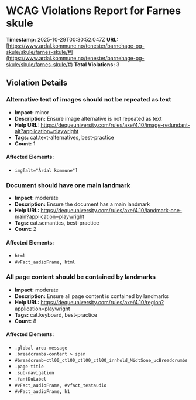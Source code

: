 # WCAG Violations Report for Farnes skule

**Timestamp:** 2025-10-29T00:30:52.047Z
**URL:** [https://www.ardal.kommune.no/tenester/barnehage-og-skule/skule/farnes-skule/#](https://www.ardal.kommune.no/tenester/barnehage-og-skule/skule/farnes-skule/#)
**Total Violations:** 3

## Violation Details

### Alternative text of images should not be repeated as text

- **Impact:** minor
- **Description:** Ensure image alternative is not repeated as text
- **Help URL:** https://dequeuniversity.com/rules/axe/4.10/image-redundant-alt?application=playwright
- **Tags:** cat.text-alternatives, best-practice
- **Count:** 1

#### Affected Elements:

- `img[alt="Årdal kommune"]`

### Document should have one main landmark

- **Impact:** moderate
- **Description:** Ensure the document has a main landmark
- **Help URL:** https://dequeuniversity.com/rules/axe/4.10/landmark-one-main?application=playwright
- **Tags:** cat.semantics, best-practice
- **Count:** 2

#### Affected Elements:

- `html`
- `#vFact_audioFrame, html`

### All page content should be contained by landmarks

- **Impact:** moderate
- **Description:** Ensure all page content is contained by landmarks
- **Help URL:** https://dequeuniversity.com/rules/axe/4.10/region?application=playwright
- **Tags:** cat.keyboard, best-practice
- **Count:** 8

#### Affected Elements:

- `.global-area-message`
- `.breadcrumbs-content > span`
- `#breadcrumb-ctl00_ctl00_ctl00_ctl00_innhold_MidtSone_ucBreadcrumbs`
- `.page-title`
- `.sub-navigation`
- `.fantDuLabel`
- `#vFact_audioFrame, #vfact_testaudio`
- `#vFact_audioFrame, h1`
